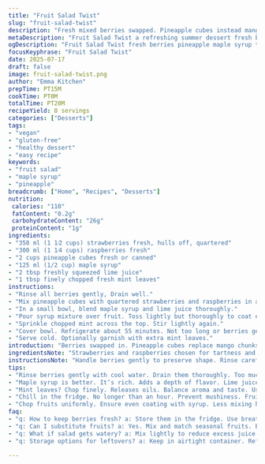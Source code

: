 ```yaml
---
title: "Fruit Salad Twist"
slug: "fruit-salad-twist"
description: "Fresh mixed berries swapped. Pineapple cubes instead mango. Maple-lime syrup swap. Crisp, refreshing. Quick fridge chill. Bright flavors. No nuts, dairy, eggs, gluten. Easy fruit dessert. Simple prep, no cooking. Cold, sweet, tangy. Great summer. Versatile, adaptable to available fruits. Healthy raw sugar alternative."
metaDescription: "Fruit Salad Twist a refreshing summer dessert fresh berries pineapple maple syrup lime mint quick prep cool flavors"
ogDescription: "Fruit Salad Twist fresh berries pineapple maple syrup tangy lime mint a delightful summer treat easy to prepare chilled quick to serve"
focusKeyphrase: "Fruit Salad Twist"
date: 2025-07-17
draft: false
image: fruit-salad-twist.png
author: "Emma Kitchen"
prepTime: PT15M
cookTime: PT0M
totalTime: PT20M
recipeYield: 8 servings
categories: ["Desserts"]
tags:
- "vegan"
- "gluten-free"
- "healthy dessert"
- "easy recipe"
keywords:
- "fruit salad"
- "maple syrup"
- "pineapple"
breadcrumb: ["Home", "Recipes", "Desserts"]
nutrition: 
 calories: "110"
 fatContent: "0.2g"
 carbohydrateContent: "26g"
 proteinContent: "1g"
ingredients:
- "350 ml (1 1⁄2 cups) strawberries fresh, hulls off, quartered"
- "300 ml (1 1⁄4 cups) raspberries fresh"
- "2 cups pineapple cubes fresh or canned"
- "125 ml (1/2 cup) maple syrup"
- "2 tbsp freshly squeezed lime juice"
- "1 tbsp finely chopped fresh mint leaves"
instructions:
- "Rinse all berries gently, Drain well."
- "Mix pineapple cubes with quartered strawberries and raspberries in a large bowl."
- "In a small bowl, blend maple syrup and lime juice thoroughly."
- "Pour syrup mixture over fruit. Toss lightly but thoroughly to coat every piece."
- "Sprinkle chopped mint across the top. Stir lightly again."
- "Cover bowl. Refrigerate about 55 minutes. Not too long or berries get soggy."
- "Serve cold. Optionally garnish with extra mint leaves."
introduction: "Berries swapped in. Pineapple cubes replace mango chunks. Maple syrup and lime juice bring sweet-tart zing. Mint shredded finer now. Chill shorter, about 55 minutes tops. Fruit not swimming in juice. Quick dish, needing no cooking. Raw fruit spotlight. Perfect for warm days. Handy if fresh mango missing or out of season. Maple adds deeper sweetness without syrupy heaviness. Lime wakes flavors, makes fruit brighter. Mint cools, adds aroma punch. Simplicity and freshness. Every spoonful with varying texture, juicy and cool. Good for vegan, gluten-free, nut-free diets. Colorful, vibrant plate. Simple prep, healthy dessert or snack. Churning endless combos if desired. Swap fruits further if handy. No fuss."
ingredientsNote: "Strawberries and raspberries chosen for tartness and texture. Pineapple adds juicy sweetness with tropical citrus hints, mimicking mango’s role but lighter. Fresh better but canned okay drained well. Maple syrup replaces simple syrup for richer complexity and antioxidants, pairs better with lime. Lime juice crucial to balance sweetness, avoids flat blandness, adds refreshing note. Mint leaves chopped fine to release oils without overpowering fruit. Use fresh herbs to avoid bitterness. Quantities adjusted slightly to maintain overall volume and taste balance. Can tweak syrup amount to taste or fruit ripeness. Keep all fruits vibrant, avoid overly soft pieces to reduce mushiness after chilling."
instructionsNote: "Handle berries gently to preserve shape. Rinse carefully, drain thoroughly to prevent excess liquid diluting flavors. Stir fruit with syrup mixture just enough to coat surfaces, avoid crushing berries which release extra juice and turn mushy. Maple syrup dissolves fully with lime juice, creating homogenous dressing. Mint added last to keep fresh aroma intact. Refrigerate no more than one hour so fruit keeps texture, flavor freshness intact. Serve chilled but not icy cold. Garnish if desired for visual pop and subtle scent. Can prep an hour ahead comfortably. Adapt times if using softer fruits or room temperature servings desired. Keep bowl covered to prevent absorbing fridge odors."
tips:
- "Rinse berries gently with cool water. Drain them thoroughly. Too much excess water? It will water down flavors. Handle each berry with care. Mushy berries ruin the texture. Prevent crushing. Quick rinse. Avoid soaking too long."
- "Maple syrup is better. It’s rich. Adds a depth of flavor. Lime juice balances sweetness. Adjust syrup based on fruit ripeness. Taste before serving. Prefer sweeter? Add more syrup. Lime is key. Brightness matters."
- "Mint leaves? Chop finely. Releases oils. Balance aroma and taste. Use fresh. Dried mint? Not recommended. Fresh gives vibrancy. Mint brings freshness. Add last to keep scent alive. No overpowering mint flavor."
- "Chill in the fridge. No longer than an hour. Prevent mushiness. Fruit should remain intact. Serve chilled but not too cold. Each bite should be refreshing though not icy. Look for crispness not softness."
- "Chop fruits uniformly. Ensure even coating with syrup. Less mixing helps maintain structure. Avoid over-syruping, might get soggy. Can prep ahead but think timing. Keep covered to prevent fridge odor absorption."
faq:
- "q: How to keep berries fresh? a: Store them in the fridge. Use breathable containers. Avoid washing until ready to use. Quick handling can maintain freshness. Check for soft spots often."
- "q: Can I substitute fruits? a: Yes. Mix and match seasonal fruits. Blueberries work well. Try kiwi or apples. Adjust syrup to balance sweetness. Keep texture in mind. Aim for vibrant colors."
- "q: What if salad gets watery? a: Mix lightly to reduce excess juice. Use fresh fruits to control water content. Pineapple should be drained if canned. Juicier fruits require careful pairing."
- "q: Storage options for leftovers? a: Keep in airtight container. Refrigerate but use quick. Eat within two days for best taste. Fresh fruits lose quality. Monitor for texture changes."

---
```

